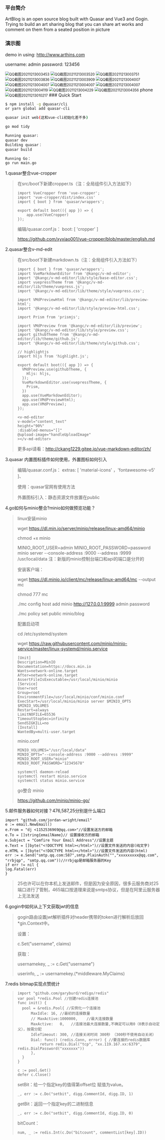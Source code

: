 ### 平台简介

  ArtBlog is an open source blog built with Quasar and Vue3 and Gogin. Trying to build an art sharing blog that you can share art works and comment on them from a seated position in picture

### 演示图


demo in using:
http://www.arthins.com

username: admin
password: 123456


<img src="img/QQ截图20211213003453.png" alt="QQ截图20211213003453" style="zoom: 80%;" />
<img src="img/QQ截图20211213003520.png" alt="QQ截图20211213003520" style="zoom: 80%;" />
<img src="img/QQ截图20211213003751.png" alt="QQ截图20211213003751" style="zoom: 80%;" />
<img src="img/QQ截图20211213003836.png" alt="QQ截图20211213003836" style="zoom: 80%;" />
<img src="img/QQ截图20211213003909.png" alt="QQ截图20211213003909" style="zoom: 80%;" />
<img src="img/QQ截图20211213004007.png" alt="QQ截图20211213004007" style="zoom: 80%;" />
<img src="img/QQ截图20220116185033.png" alt="QQ截图20211213004007" style="zoom: 80%;" />
<img src="img/QQ截图20220116184051.png" alt="QQ截图20211213004007" style="zoom: 80%;" />
<img src="img/QQ截图20220116185351.png" alt="QQ截图20211213004007" style="zoom: 80%;" />
<img src="img/QQ截图20211213004119.png" alt="QQ截图20211213004119" style="zoom: 80%;" />
<img src="img/QQ截图20211213004229.png" alt="QQ截图20211213004229" style="zoom: 80%;" />
<img src="img/QQ截图20211213004356.png" alt="QQ截图20211213004356" style="zoom: 80%;" />
phone
<img src="img/QQ截图20211213010217.png" alt="QQ截图20211213010217" style="zoom: 80%;" />
### Quick Start

```bash
$ npm install -g @quasar/cli
or yarn global add quasar-cli

quasar init web(这和vue-cli初始化差不多)

go mod tidy

Running quasar:
quasar dev
Building quasar：
quasar build

Running Go：
go run main.go
```



1.quasar整合vue-cropper

> 在src/boot下新建cropper.ts（注：全局组件引入方法如下）
>
> ```
> import VueCropper from 'vue-cropper'; 
> import 'vue-cropper/dist/index.css'
> import { boot } from 'quasar/wrappers';
> 
> export default boot(({ app }) => {
>     app.use(VueCropper)
> });
> ```
>
> 编辑/quasar.conf.js： boot: [ 'cropper' ]
>
> https://github.com/xyxiao001/vue-cropper/blob/master/english.md

2.quasar整合v-md-edit

> 在src/boot下新建markdown.ts（注：全局组件引入方法如下）
>
> ```
> import { boot } from 'quasar/wrappers';
> import VueMarkdownEditor from '@kangc/v-md-editor';
> import '@kangc/v-md-editor/lib/style/base-editor.css';
> import vuepressTheme from '@kangc/v-md-editor/lib/theme/vuepress.js';
> import '@kangc/v-md-editor/lib/theme/style/vuepress.css';
> 
> import VMdPreviewHtml from '@kangc/v-md-editor/lib/preview-html';
> import '@kangc/v-md-editor/lib/style/preview-html.css';
> 
> import Prism from 'prismjs';
> 
> import VMdPreview from '@kangc/v-md-editor/lib/preview';
> import '@kangc/v-md-editor/lib/style/preview.css';
> import githubTheme from '@kangc/v-md-editor/lib/theme/github.js';
> import '@kangc/v-md-editor/lib/theme/style/github.css';
> 
> // highlightjs
> import hljs from 'highlight.js';
> 
> export default boot(({ app }) => {
>   VMdPreview.use(githubTheme, {
>     Hljs: hljs,
>   });
>   VueMarkdownEditor.use(vuepressTheme, {
>     Prism,
>   })
>   app.use(VueMarkdownEditor);
>   app.use(VMdPreviewHtml);
>   app.use(VMdPreview);
> });
> ```
>
> ```
> <v-md-editor 
> v-model="content_text" 
> height="90%"
> :disabled-menus="[]"
> @upload-image="handleUploadImage"
> ></v-md-editor>
> ```
>
> 更多api请看：http://ckang1229.gitee.io/vue-markdown-editor/zh/

3.quasar 内置图标插件如何使用，外置图标如何引入

> 编辑/quasar.conf.js：
> extras: [  'material-icons' ，'fontawesome-v5'  ]、
>
> 使用：quasar官网有使用方法<q-icon name="..." />
>
> 外置图标引入：静态资源文件放置在public

4.go如何与minio整合?minio如何做预览功能？

> linux安装minio
>
> wget https://dl.min.io/server/minio/release/linux-amd64/minio
>
> chmod +x minio
>
> MINIO_ROOT_USER=admin MINIO_ROOT_PASSWORD=password minio server --console-address :9000 	--address :9999 /usr/local/data
> 注：新版的minio控制台端口和api的端口是分开的
>
> 安装客户端：
>
> wget https://dl.minio.io/client/mc/release/linux-amd64/mc --output mc
>
> chmod 777 mc
>
> ./mc config host add minio http://127.0.0.1:9999 admin password
>
> ./mc policy set public minio/blog
>
> 配置启动项
>
> cd /etc/systemd/system
>
> wget https://raw.githubusercontent.com/minio/minio-service/master/linux-systemd/minio.service
>
> ```
> [Unit]
> Description=MinIO
> Documentation=https://docs.min.io
> Wants=network-online.target
> After=network-online.target
> AssertFileIsExecutable=/usr/local/minio/minio
> [Service]
> User=root
> Group=root
> EnvironmentFile=/usr/local/minio/conf/minio.conf
> ExecStart=/usr/local/minio/minio server $MINIO_OPTS $MINIO_VOLUMES
> Restart=always
> LimitNOFILE=65536
> TimeoutStopSec=infinity
> SendSIGKILL=no
> [Install]
> WantedBy=multi-user.target
> ```
>
> minio.conf
>
> ```
> MINIO_VOLUMES="/usr/local/data"
> MINIO_OPTS="--console-address :9000 --address :9999"
> MINIO_ROOT_USER="minio"
> MINIO_ROOT_PASSWORD="12345678"
> ```
>
> ```
> systemctl daemon-reload
> systemctl restart minio.service
> systemctl status minio.service
> ```
>
> go整合 minio
>
> https://github.com/minio/minio-go/

5.邮件服务器如何对接？476,587,25分别是什么端口

```
import "github.com/jordan-wright/email"
e := email.NewEmail()
e.From = "dj <1152536969@qq.com>"//设置发送方的邮箱
e.To = []string{emailName}// 设置接收方的邮箱
e.Subject = "Comfire Your Email Address"//设置主题
e.Text = []byte("<!DOCTYPE html></html>")//设置文件发送的内容(纯文字)
e.HTML = []byte("<!DOCTYPE html></html>")//设置文件发送的内容(html)
err := e.Send("smtp.qq.com:587",smtp.PlainAuth("","xxxxxxxxx@qq.com", "rrbjqp", "smtp.qq.com"))//rrbjqp是邮箱服务器的Key
if err != nil {
log.Fatal(err)
}
```

> 25也许可以在你本机上发送邮件，但是因为安全原因，很多云服务商对25端口进行了管制，465端口按道理来说是smtps协议，但是在阿里云服务器上无法发送

6.gogin中如何从上下文获取jwt的信息

> gogin路由设置jwt解析插件对header携带的token进行解析后放回*gin.Context中。
>
> 设置：
>
> c.Set("username", claims)
>
> 获取：
>
> usernamekey, _ := c.Get("username")
>
> userinfo, _ := usernamekey.(*middleware.MyClaims)

7.redis bitmap实现点赞统计

> ```
> import "github.com/garyburd/redigo/redis"
> var pool *redis.Pool //创建redis连接池
> func init() {
> 	pool = &redis.Pool{ //实例化一个连接池
> 		MaxIdle: 16, //最初的连接数量
> 		// MaxActive:1000000,    //最大连接数量
> 		MaxActive:   0,   //连接池最大连接数量,不确定可以用0（0表示自动定义），按需分配
> 		IdleTimeout: 300, //连接关闭时间 300秒 （300秒不使用自动关闭）
> 		Dial: func() (redis.Conn, error) { //要连接的redis数据库
> 			return redis.Dial("tcp", "xx.119.167.xx:6379", redis.DialPassword("xxxxxxx"))
> 		},
> 	}
> }
> ```
>
> ```
> c := pool.Get()
> defer c.Close()
> ```
>
> setBit：给一个指定key的值得第offset位 赋值为value。
>
> ```
> _, err := c.Do("setbit", digg.CommentId, digg.ID, 1)
> ```
>
> getBit：返回一个指定key的二进制信息
>
> ```
> _, err := c.Do("setbit", digg.CommentId, digg.ID, 0)
> ```
>
> bitCount：
>
> ```
> num, _ := redis.Int(c.Do("bitcount", commentList[key].ID))
> ```


